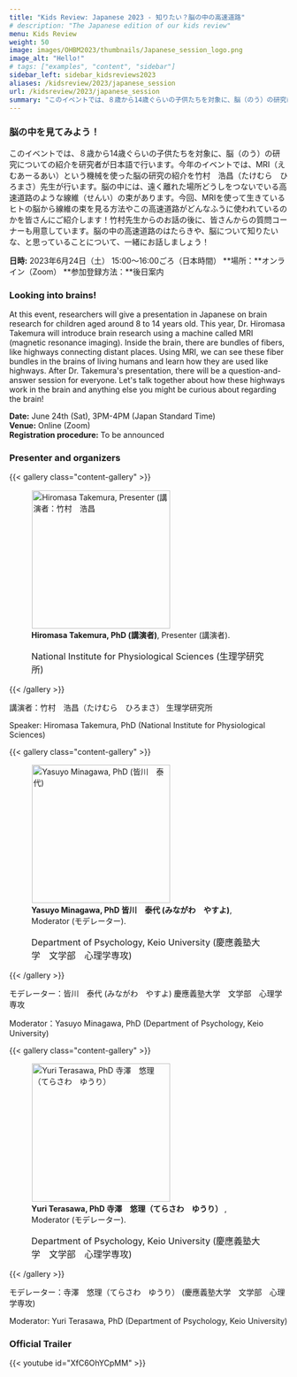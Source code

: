 ```yaml
---
title: "Kids Review: Japanese 2023 - 知りたい？脳の中の高速道路"
# description: "The Japanese edition of our kids review"
menu: Kids Review
weight: 50
image: images/OHBM2023/thumbnails/Japanese_session_logo.png
image_alt: "Hello!"
# tags: ["examples", "content", "sidebar"]
sidebar_left: sidebar_kidsreviews2023
aliases: /kidsreview/2023/japanese_session
url: /kidsreview/2023/japanese_session
summary: "このイベントでは、８歳から14歳ぐらいの子供たちを対象に、脳（のう）の研究についての紹介を研究者が日本語で行います。今年のイベントでは、MRI（えむあーるあい）という機械を使った脳の研究の紹介を竹村　浩昌（たけむら　ひろまさ）先生が行います。脳の中には、遠く離れた場所どうしをつないでいる高速道路のような線維（せんい）の束があります。今回、MRIを使って生きているヒトの脳から線維の束を見る方法やこの高速道路がどんなふうに使われているのかを皆さんにご紹介します！竹村先生からのお話の後に、皆さんからの質問コーナーも用意しています。脳の中の高速道路のはたらきや、脳について知りたいな、と思っていることについて、一緒にお話しましょう！"
---
```


### 脳の中を見てみよう！
このイベントでは、８歳から14歳ぐらいの子供たちを対象に、脳（のう）の研究についての紹介を研究者が日本語で行います。今年のイベントでは、MRI（えむあーるあい）という機械を使った脳の研究の紹介を竹村　浩昌（たけむら　ひろまさ）先生が行います。脳の中には、遠く離れた場所どうしをつないでいる高速道路のような線維（せんい）の束があります。今回、MRIを使って生きているヒトの脳から線維の束を見る方法やこの高速道路がどんなふうに使われているのかを皆さんにご紹介します！竹村先生からのお話の後に、皆さんからの質問コーナーも用意しています。脳の中の高速道路のはたらきや、脳について知りたいな、と思っていることについて、一緒にお話しましょう！

**日時:** 2023年6月24日（土） 15:00〜16:00ごろ（日本時間）
**場所：**オンライン（Zoom）
**参加登録方法：**後日案内

### Looking into brains!

At this event, researchers will give a presentation in Japanese on brain research for children aged around 8 to 14 years old. This year, Dr. Hiromasa Takemura will introduce brain research using a machine called MRI (magnetic resonance imaging). Inside the brain, there are bundles of fibers, like highways connecting distant places. Using MRI, we can see these fiber bundles in the brains of living humans and learn how they are used like highways. After Dr. Takemura's presentation, there will be a question-and-answer session for everyone. Let's talk together about how these highways work in the brain and anything else you might be curious about regarding the brain!  
  
**Date:** June 24th (Sat), 3PM-4PM (Japan Standard Time)  
**Venue:** Online (Zoom)  
**Registration procedure:** To be announced  

### Presenter and organizers

{{< gallery class="content-gallery" >}}
    <figure>
        <!-- <figure> -->
            <img style="margin: 0.1em 0.1em 0.1em 0.1em" src="/images/OHBM2023/kidsreview_2023/japanese/TakemuraPhoto_JHBM.jpg" alt="Hiromasa Takemura, Presenter (講演者：竹村　浩昌" width="250">
        <figcaption>
            <b>Hiromasa Takemura, PhD (講演者)</b>, Presenter (講演者).
            <span style="font-size: 16px">
                <p>National Institute for Physiological Sciences (生理学研究所)</p>
            </span>
        </figcaption>
    </figure>
{{< /gallery >}}

講演者：竹村　浩昌（たけむら　ひろまさ）
生理学研究所

Speaker: Hiromasa Takemura, PhD (National Institute for Physiological Sciences)
  

{{< gallery class="content-gallery" >}}
    <figure>
        <!-- <figure> -->
            <img style="margin: 0.1em 0.1em 0.1em 0.1em" src="/images/OHBM2023/kidsreview_2023/japanese/MinagawaY.png" alt="Yasuyo Minagawa, PhD (皆川　泰代)" width="250">
        <figcaption>
            <b>Yasuyo Minagawa, PhD 皆川　泰代 (みながわ　やすよ)</b>, Moderator (モデレーター).
            <span style="font-size: 16px">
                <p>Department of Psychology, Keio University (慶應義塾大学　文学部　心理学専攻)</p>
            </span>
        </figcaption>
    </figure>
{{< /gallery >}}

モデレーター：皆川　泰代 (みながわ　やすよ)
慶應義塾大学　文学部　心理学専攻

Moderator：Yasuyo Minagawa, PhD
(Department of Psychology, Keio University)
  

{{< gallery class="content-gallery" >}}
    <figure>
        <!-- <figure> -->
            <img style="margin: 0.1em 0.1em 0.1em 0.1em" src="/images/OHBM2023/kidsreview_2023/japanese/YuriTerasawa.jpg" alt="Yuri Terasawa, PhD 寺澤　悠理（てらさわ　ゆうり）" width="250">
        <figcaption>
            <b>Yuri Terasawa, PhD 寺澤　悠理（てらさわ　ゆうり） </b>, Moderator (モデレーター).
            <span style="font-size: 16px">
                <p>Department of Psychology, Keio University (慶應義塾大学　文学部　心理学専攻)</p>
            </span>
        </figcaption>
    </figure>
{{< /gallery >}}

モデレーター：寺澤　悠理（てらさわ　ゆうり） 
(慶應義塾大学　文学部　心理学専攻)

Moderator: Yuri Terasawa, PhD
(Department of Psychology, Keio University) 

### Official Trailer

{{< youtube id="XfC6OhYCpMM" >}}
